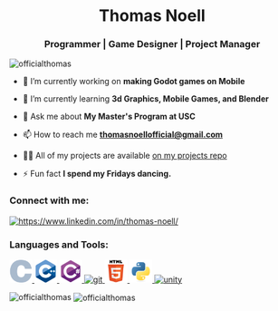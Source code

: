 <h1 align="center">Thomas Noell</h1>
<h3 align="center">Programmer | Game Designer | Project Manager</h3>

<p align="left"> <img src="https://komarev.com/ghpvc/?username=officialthomas&label=Profile%20views&color=0e75b6&style=flat" alt="officialthomas" /> </p>

- 🔭 I’m currently working on **making Godot games on Mobile**

- 🌱 I’m currently learning **3d Graphics, Mobile Games, and Blender**

- 💬 Ask me about **My Master's Program at USC**

- 📫 How to reach me **thomasnoellofficial@gmail.com**

- 👨‍💻 All of my projects are available [on my projects repo](https://github.com/OfficialThomas/OfficialThomasPortfolio)

- ⚡ Fun fact **I spend my Fridays dancing.**

<h3 align="left">Connect with me:</h3>
<p align="left">
<a href="https://linkedin.com/in/https://www.linkedin.com/in/thomas-noell/" target="blank"><img align="center" src="https://raw.githubusercontent.com/rahuldkjain/github-profile-readme-generator/master/src/images/icons/Social/linked-in-alt.svg" alt="https://www.linkedin.com/in/thomas-noell/" height="30" width="40" /></a>
</p>

<h3 align="left">Languages and Tools:</h3>
<p align="left"> <a href="https://www.cprogramming.com/" target="_blank" rel="noreferrer"> <img src="https://raw.githubusercontent.com/devicons/devicon/master/icons/c/c-original.svg" alt="c" width="40" height="40"/> </a> <a href="https://www.w3schools.com/cpp/" target="_blank" rel="noreferrer"> <img src="https://raw.githubusercontent.com/devicons/devicon/master/icons/cplusplus/cplusplus-original.svg" alt="cplusplus" width="40" height="40"/> </a> <a href="https://www.w3schools.com/cs/" target="_blank" rel="noreferrer"> <img src="https://raw.githubusercontent.com/devicons/devicon/master/icons/csharp/csharp-original.svg" alt="csharp" width="40" height="40"/> </a> <a href="https://git-scm.com/" target="_blank" rel="noreferrer"> <img src="https://www.vectorlogo.zone/logos/git-scm/git-scm-icon.svg" alt="git" width="40" height="40"/> </a> <a href="https://www.w3.org/html/" target="_blank" rel="noreferrer"> <img src="https://raw.githubusercontent.com/devicons/devicon/master/icons/html5/html5-original-wordmark.svg" alt="html5" width="40" height="40"/> </a> <a href="https://www.python.org" target="_blank" rel="noreferrer"> <img src="https://raw.githubusercontent.com/devicons/devicon/master/icons/python/python-original.svg" alt="python" width="40" height="40"/> </a> <a href="https://unity.com/" target="_blank" rel="noreferrer"> <img src="https://www.vectorlogo.zone/logos/unity3d/unity3d-icon.svg" alt="unity" width="40" height="40"/> </a> </p>

<p><img align="left" src="https://github-readme-stats.vercel.app/api/top-langs?username=officialthomas&show_icons=true&locale=en&layout=compact" alt="officialthomas" /></p>

<p>&nbsp;<img align="center" src="https://github-readme-stats.vercel.app/api?username=officialthomas&show_icons=true&locale=en" alt="officialthomas" /></p>

